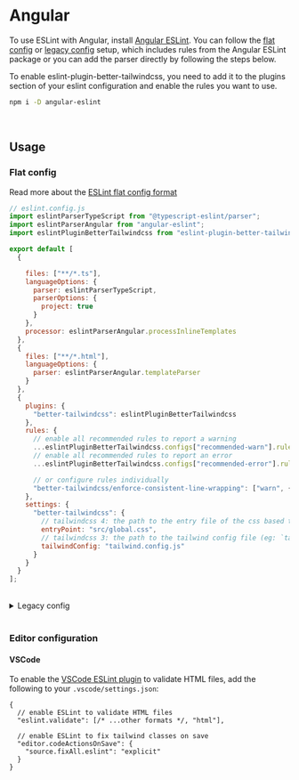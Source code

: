 # Angular

To use ESLint with Angular, install [Angular ESLint](https://github.com/angular-eslint/angular-eslint?tab=readme-ov-file#quick-start). You can follow the [flat config](https://github.com/angular-eslint/angular-eslint/blob/main/docs/CONFIGURING_FLAT_CONFIG.md) or [legacy config](https://github.com/angular-eslint/angular-eslint/blob/main/docs/CONFIGURING_ESLINTRC.md) setup, which includes rules from the Angular ESLint package or you can add the parser directly by following the steps below.

To enable eslint-plugin-better-tailwindcss, you need to add it to the plugins section of your eslint configuration and enable the rules you want to use.

```sh
npm i -D angular-eslint
```

<br/>

## Usage

### Flat config

Read more about the [ESLint flat config format](https://eslint.org/docs/latest/use/configure/configuration-files-new)

```js
// eslint.config.js
import eslintParserTypeScript from "@typescript-eslint/parser";
import eslintParserAngular from "angular-eslint";
import eslintPluginBetterTailwindcss from "eslint-plugin-better-tailwindcss";

export default [
  {

    files: ["**/*.ts"],
    languageOptions: {
      parser: eslintParserTypeScript,
      parserOptions: {
        project: true
      }
    },
    processor: eslintParserAngular.processInlineTemplates
  },
  {
    files: ["**/*.html"],
    languageOptions: {
      parser: eslintParserAngular.templateParser
    }
  },
  {
    plugins: {
      "better-tailwindcss": eslintPluginBetterTailwindcss
    },
    rules: {
      // enable all recommended rules to report a warning
      ...eslintPluginBetterTailwindcss.configs["recommended-warn"].rules,
      // enable all recommended rules to report an error
      ...eslintPluginBetterTailwindcss.configs["recommended-error"].rules,

      // or configure rules individually
      "better-tailwindcss/enforce-consistent-line-wrapping": ["warn", { printWidth: 100 }]
    },
    settings: {
      "better-tailwindcss": {
        // tailwindcss 4: the path to the entry file of the css based tailwind config (eg: `src/global.css`)
        entryPoint: "src/global.css",
        // tailwindcss 3: the path to the tailwind config file (eg: `tailwind.config.js`)
        tailwindConfig: "tailwind.config.js"
      }
    }
  }
];
```

<br/>

<details>
  <summary>Legacy config</summary>

  <br/>

  ```jsonc
  // .eslintrc.json
  {
    "overrides": [
      {
        "files": ["**/*.ts"],
        "parser": "@typescript-eslint/parser",
        "extends": [
          "plugin:@angular-eslint/template/process-inline-templates"
        ]
      },
      {
        "files": ["**/*.html"],
        "extends": [
          // enable all recommended rules to report a warning
          "plugin:better-tailwindcss/recommended-warn",
          // enable all recommended rules to report an error
          "plugin:better-tailwindcss/recommended-error"
        ],
        "parser": "@angular-eslint/template-parser",
        "plugins": ["better-tailwindcss"],
        "rules": {
          // or configure rules individually
          "better-tailwindcss/enforce-consistent-line-wrapping": ["warn", { "printWidth": 100 }]
        }
      }
    ],
    "settings": {
      "better-tailwindcss": {
        // tailwindcss 4: the path to the entry file of the css based tailwind config (eg: `src/global.css`)
        "entryPoint": "src/global.css",
        // tailwindcss 3: the path to the tailwind config file (eg: `tailwind.config.js`)
        "tailwindConfig": "tailwind.config.js"
      }
    }
  }
  ```

</details>

<br/>

### Editor configuration

#### VSCode

  To enable the [VSCode ESLint plugin](https://marketplace.visualstudio.com/items?itemName=dbaeumer.vscode-eslint) to validate HTML files, add the following to your `.vscode/settings.json`:

  ```jsonc
  {
    // enable ESLint to validate HTML files
    "eslint.validate": [/* ...other formats */, "html"],

    // enable ESLint to fix tailwind classes on save
    "editor.codeActionsOnSave": {
      "source.fixAll.eslint": "explicit"
    }
  }
  ```
